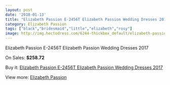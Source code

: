 ```yaml
---
layout: post
date: '2018-01-13'
title: "Elizabeth Passion E-2456T Elizabeth Passion Wedding Dresses 2017"
category: Elizabeth Passion
tags: ["black","bridesmaid","little","elizabeth","rosy"]
image: http://img.hectodress.com/6244-thickbox_default/elizabeth-passion-e-2456t-elizabeth-passion-wedding-dresses-2013.jpg
---
```

Elizabeth Passion E-2456T Elizabeth Passion Wedding Dresses 2017

On Sales: **$258.72**
<a href="https://www.hectodress.com/elizabeth-passion/3069-elizabeth-passion-e-2456t-elizabeth-passion-wedding-dresses-2013.html"><amp-img layout="responsive" width="600" height="600" src="//img.hectodress.com/6244-thickbox_default/elizabeth-passion-e-2456t-elizabeth-passion-wedding-dresses-2013.jpg" alt="Elizabeth Passion E-2456T Elizabeth Passion Wedding Dresses 2017 0" /></a>

Buy it: [Elizabeth Passion E-2456T Elizabeth Passion Wedding Dresses 2017](https://www.hectodress.com/elizabeth-passion/3069-elizabeth-passion-e-2456t-elizabeth-passion-wedding-dresses-2013.html "Elizabeth Passion E-2456T Elizabeth Passion Wedding Dresses 2017")

View more: [Elizabeth Passion](https://www.hectodress.com/53-elizabeth-passion "Elizabeth Passion")